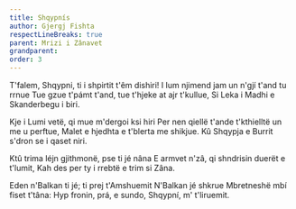 ```yaml
---
title: Shqypnís
author: Gjergj Fishta
respectLineBreaks: true
parent: Mrizi i Zânavet
grandparent:
order: 3
---
```


T'falem, Shqypni, ti i shpirtit t'êm dishiri!
I lum njimend jam un n'gjí t'and tu rrnue
Tue gzue t'pámt t'and, tue t'hjeke at ajr t'kullue,
Si Leka i Madhi e Skanderbegu i biri.

Kje i Lumi vetë, qi mue m'dergoi ksi hiri
Per nen qiellë t'ande t'kthielltë un me u perftue,
Malet e hjedhta e t'blerta me shikjue.
Kû Shqypja e Burrit s'dron se i qaset niri.

Ktû trima léjn gjithmonë, pse ti jé nâna
E armvet n'zâ, qi shndrisin duerët e t'lumit,
Kah des per ty i rrebtë e trim si Zâna.

Eden n'Balkan ti jé; ti prej t'Amshuemit
N'Balkan jé shkrue Mbretneshë mbí fiset t'tâna:
Hyp fronin, prá, e sundo, Shqypní, m' t'liruemit.
